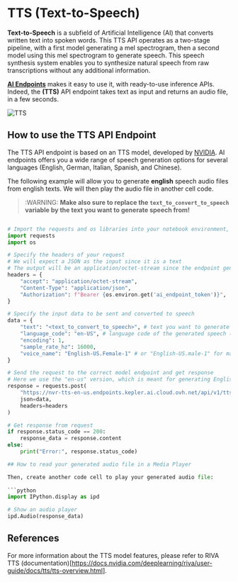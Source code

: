 # TTS (Text-to-Speech)

**Text-to-Speech** is a subfield of Artificial Intelligence (AI) that converts written text into spoken words. This TTS API operates as a two-stage pipeline, with a first model generating a mel spectrogram, then a second model using this mel spectrogram to generate speech. This speech synthesis system enables you to synthesize natural speech from raw transcriptions without any additional information.

**[AI Endpoints](https://endpoints.ai.cloud.ovh.net/)** makes it easy to use it, with ready-to-use inference APIs. Indeed, the **(TTS)** API endpoint takes text as input and returns an audio file, in a few seconds.

![TTS](../images/TTS.png)

## How to use the TTS API Endpoint

The TTS API endpoint is based on an TTS model, developed by [NVIDIA](https://www.nvidia.com/en-gb/). AI endpoints offers you a wide range of speech generation options for several languages (English, German, Italian, Spanish, and Chinese). 

The following example will allow you to generate **english** speech audio files from english texts. We will then play the audio file in another cell code.

> :WARNING: **Make also sure to replace the `text_to_convert_to_speech` variable by the text you want to generate speech from!**

```python

# Import the requests and os libraries into your notebook environment, if not already done
import requests
import os

# Specify the headers of your request 
# We will expect a JSON as the input since it is a text
# The output will be an application/octet-stream since the endpoint generates audio files (binary data format that can be read as a stream) 
headers = {
    "accept": "application/octet-stream",
    "Content-Type": "application/json",
    "Authorization": f"Bearer {os.environ.get('ai_endpoint_token')}",
}

# Specify the input data to be sent and converted to speech
data = {
    "text": "<text_to_convert_to_speech>", # text you want to generate speech from
    "language_code": "en-US", # language code of the generated speech (en-US for English)
    "encoding": 1,
    "sample_rate_hz": 16000,
    "voice_name": "English-US.Female-1" # or "English-US.male-1" for man voice
}

# Send the request to the correct model endpoint and get response 
# Here we use the "en-us" version, which is meant for generating English audio files.
response = requests.post(
    "https://nvr-tts-en-us.endpoints.kepler.ai.cloud.ovh.net/api/v1/tts/text_to_audio",
    json=data,
    headers=headers
)

# Get response from request 
if response.status_code == 200:
    response_data = response.content
else:
    print("Error:", response.status_code)

## How to read your generated audio file in a Media Player

Then, create another code cell to play your generated audio file:
    
```python
import IPython.display as ipd

# Show an audio player
ipd.Audio(response_data)
```
    

## References

For more information about the TTS model features, please refer to RIVA TTS (documentation)[https://docs.nvidia.com/deeplearning/riva/user-guide/docs/tts/tts-overview.html].